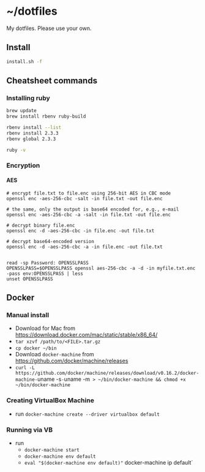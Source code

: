 # ~/dotfiles

My dotfiles. Please use your own.

## Install

```sh
install.sh -f
```

## Cheatsheet commands

### Installing ruby

```sh
brew update
brew install rbenv ruby-build

rbenv install --list
rbenv install 2.3.3
rbenv global 2.3.3

ruby -v
```

### Encryption

#### AES

```
# encrypt file.txt to file.enc using 256-bit AES in CBC mode
openssl enc -aes-256-cbc -salt -in file.txt -out file.enc

# the same, only the output is base64 encoded for, e.g., e-mail
openssl enc -aes-256-cbc -a -salt -in file.txt -out file.enc

# decrypt binary file.enc
openssl enc -d -aes-256-cbc -in file.enc -out file.txt

# decrypt base64-encoded version
openssl enc -d -aes-256-cbc -a -in file.enc -out file.txt


read -sp Password: OPENSSLPASS
OPENSSLPASS=$OPENSSLPASS openssl aes-256-cbc -a -d -in myfile.txt.enc -pass env:OPENSSLPASS | less
unset OPENSSLPASS
```


## Docker

### Manual install
- Download for Mac from https://download.docker.com/mac/static/stable/x86_64/
- `tar xzvf /path/to/<FILE>.tar.gz`
- `cp docker ~/bin`
- Download `docker-machine` from https://github.com/docker/machine/releases
- `curl -L https://github.com/docker/machine/releases/download/v0.16.2/docker-machine-`uname -s`-`uname -m` > ~/bin/docker-machine && chmod +x ~/bin/docker-machine`

### Creating VirtualBox Machine
- run `docker-machine create --driver virtualbox default`

### Running via VB
- run 
  - `docker-machine start`
  - `docker-machine env default`
  - `eval "$(docker-machine env default)"`
  docker-machine ip default`
  
